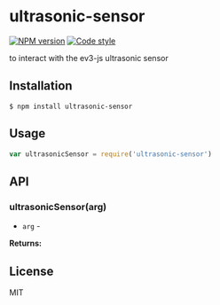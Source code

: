 
# ultrasonic-sensor

[![NPM version][npm-image]][npm-url]
[![Code style][standard-image]][standard-url]

to interact with the ev3-js ultrasonic sensor

## Installation

    $ npm install ultrasonic-sensor

## Usage

```js
var ultrasonicSensor = require('ultrasonic-sensor')

```

## API

### ultrasonicSensor(arg)

- `arg` -

**Returns:**

## License

MIT

[standard-image]: https://img.shields.io/badge/code%20style-standard-brightgreen.svg?style=flat
[standard-url]: https://github.com/feross/standard
[npm-image]: https://img.shields.io/npm/v/ultrasonic-sensor.svg?style=flat-square
[npm-url]: https://npmjs.org/package/ultrasonic-sensor
